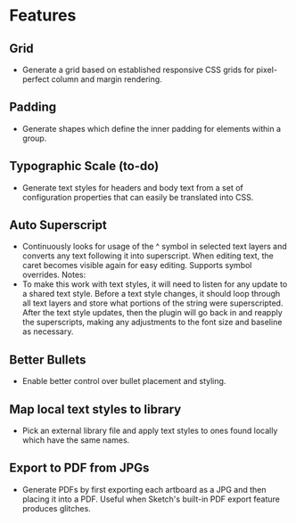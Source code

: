 # Features

## Grid
- Generate a grid based on established responsive CSS grids for pixel-perfect column and margin rendering.

## Padding
- Generate shapes which define the inner padding for elements within a group.

## Typographic Scale (to-do)
- Generate text styles for headers and body text from a set of configuration properties that can easily be translated into CSS.

## Auto Superscript
- Continuously looks for usage of the ^ symbol in selected text layers and converts any text following it into superscript. When editing text, the caret becomes visible again for easy editing. Supports symbol overrides.
Notes:
- To make this work with text styles, it will need to listen for any update to a shared text style. Before a text style changes, it should loop through all text layers and store what portions of the string were superscripted. After the text style updates, then the plugin will go back in and reapply the superscripts, making any adjustments to the font size and baseline as necessary.

## Better Bullets
- Enable better control over bullet placement and styling.

## Map local text styles to library
- Pick an external library file and apply text styles to ones found locally which have the same names.

## Export to PDF from JPGs
- Generate PDFs by first exporting each artboard as a JPG and then placing it into a PDF. Useful when Sketch's built-in PDF export feature produces glitches.
